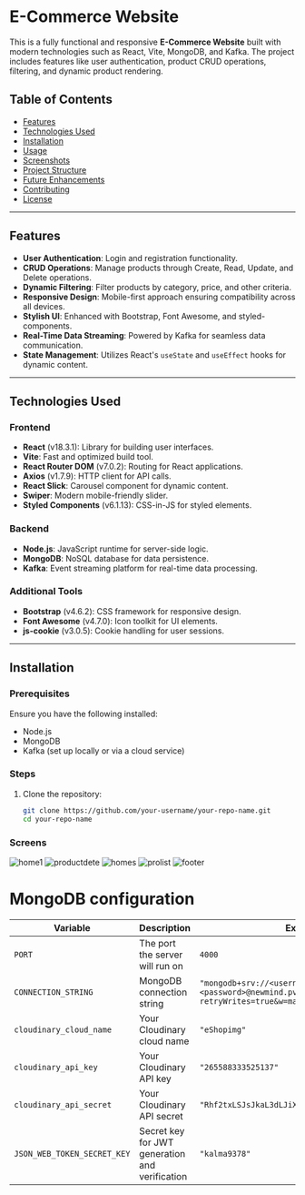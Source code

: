 # E-Commerce Website

This is a fully functional and responsive **E-Commerce Website** built with modern technologies such as React, Vite, MongoDB, and Kafka. The project includes features like user authentication, product CRUD operations, filtering, and dynamic product rendering. 

## Table of Contents
- [Features](#features)
- [Technologies Used](#technologies-used)
- [Installation](#installation)
- [Usage](#usage)
- [Screenshots](#screenshots)
- [Project Structure](#project-structure)
- [Future Enhancements](#future-enhancements)
- [Contributing](#contributing)
- [License](#license)

---

## Features
- **User Authentication**: Login and registration functionality.
- **CRUD Operations**: Manage products through Create, Read, Update, and Delete operations.
- **Dynamic Filtering**: Filter products by category, price, and other criteria.
- **Responsive Design**: Mobile-first approach ensuring compatibility across all devices.
- **Stylish UI**: Enhanced with Bootstrap, Font Awesome, and styled-components.
- **Real-Time Data Streaming**: Powered by Kafka for seamless data communication.
- **State Management**: Utilizes React's `useState` and `useEffect` hooks for dynamic content.

---

## Technologies Used
### Frontend
- **React** (v18.3.1): Library for building user interfaces.
- **Vite**: Fast and optimized build tool.
- **React Router DOM** (v7.0.2): Routing for React applications.
- **Axios** (v1.7.9): HTTP client for API calls.
- **React Slick**: Carousel component for dynamic content.
- **Swiper**: Modern mobile-friendly slider.
- **Styled Components** (v6.1.13): CSS-in-JS for styled elements.

### Backend
- **Node.js**: JavaScript runtime for server-side logic.
- **MongoDB**: NoSQL database for data persistence.
- **Kafka**: Event streaming platform for real-time data processing.

### Additional Tools
- **Bootstrap** (v4.6.2): CSS framework for responsive design.
- **Font Awesome** (v4.7.0): Icon toolkit for UI elements.
- **js-cookie** (v3.0.5): Cookie handling for user sessions.

---

## Installation
### Prerequisites
Ensure you have the following installed:
- Node.js
- MongoDB
- Kafka (set up locally or via a cloud service)

### Steps
1. Clone the repository:
   ```bash
   git clone https://github.com/your-username/your-repo-name.git
   cd your-repo-name

### Screens
![home1](https://github.com/user-attachments/assets/0f06db8c-ffdb-4b8f-8f72-e10b6a6766ac)
![productdete](https://github.com/user-attachments/assets/eed546f6-5faf-41e9-b1f0-bf71f84588cd)
![homes](https://github.com/user-attachments/assets/8c894833-cd79-4088-b1be-8ff3b7952d09)
![prolist](https://github.com/user-attachments/assets/7a5c4869-08d8-4147-b65f-212189d0e83f)
![footer](https://github.com/user-attachments/assets/530496bc-79e5-42a7-92c5-d991f41dcd7d)

# MongoDB configuration
| Variable                     | Description                                | Example Value                                                                                           |
|------------------------------|--------------------------------------------|---------------------------------------------------------------------------------------------------------|
| `PORT`                       | The port the server will run on            | `4000`                                                                                                  |
| `CONNECTION_STRING`          | MongoDB connection string                 | `"mongodb+srv://<username>:<password>@newmind.pv5co.mongodb.net/eShopDataBase?retryWrites=true&w=majority&appName=newmind"` |
| `cloudinary_cloud_name`      | Your Cloudinary cloud name                | `"eShopimg"`                                                                                           |
| `cloudinary_api_key`         | Your Cloudinary API key                   | `"265588333525137"`                                                                                     |
| `cloudinary_api_secret`      | Your Cloudinary API secret                | `"Rhf2txLSJsJkaL3dLJiXHvPmkWI"`                                                                         |
| `JSON_WEB_TOKEN_SECRET_KEY`  | Secret key for JWT generation and verification | `"kalma9378"`                                                                                         |
